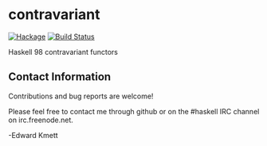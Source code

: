 contravariant
=============

[![Hackage](https://img.shields.io/hackage/v/contravariant.svg)](https://hackage.haskell.org/package/contravariant)
[![Build Status](https://github.com/ekmett/contravariant/workflows/Haskell-CI/badge.svg)](https://github.com/ekmett/contravariant/actions?query=workflow%3AHaskell-CI)

Haskell 98 contravariant functors

Contact Information
-------------------

Contributions and bug reports are welcome!

Please feel free to contact me through github or on the #haskell IRC channel on irc.freenode.net.

-Edward Kmett

